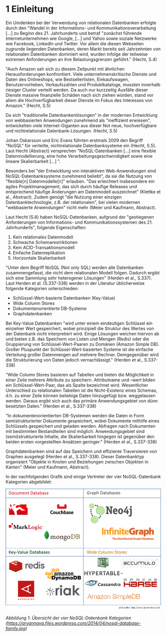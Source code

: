 # 1 Einleitung

Ein Umdenken bei der Verwendung von relationalen Datenbanken erfolgte durch den "Wandel in der Informations- und Kommunikationsverarbeitung [...] zu Beginn des 21. Jahrhunderts und betraf "zunächst führende Internetunternehmen wie Google, [...] und Yahoo sowie soziale Netzwerke wie Facebook, LinkedIn und Twitter. Vor allem die diesen Webseiten zugrunde liegenden Datenbanken, deren Markt bereits seit Jahrzehnten von relationalen Datenbanken dominiert wird, wurden infolge der teilweise extremen Anforderungen an ihre Belastungsgrenzen geführt." (Hecht, S.4)

"Auch Amazon sah sich zu diesem Zeitpunkt mit ähnlichen Herausforderungen
konfrontiert. Viele unternehmenskritische Dienste und Daten des Onlineshops, wie
Bestsellerlisten, Einkaufswagen, Benutzervorlieben, Verkaufszahlen und Produktkataloge, mussten innerhalb riesiger Cluster verteilt werden. Da auch nur kurzzeitig Ausfälle dieser Dienste massive finanzielle Schäden nach sich ziehen würden, stand vor allem die Hochverfügbarkeit dieser Dienste im Fokus des Interesses von Amazon."  (Hecht, S.5)

Da sich "traditionelle Datenbankenlösungen" in der modernen Entwicklung von webbasierten Anwendungen zunehmend als "ineffizient erwiesen", entwickelten viele Internet-Giganten aus dieser Not neue, hochverfügbare und nichtrelationale Datenbank-Lösungen. (Hecht, S.5)

Johan Oskarsson und Eric Evans führten erstmals 2009 den Begriff "NoSQL" für verteilte, nichtrelationale Datenbanksysteme ein (Hecht, S.5). Laut Hecht (Abstract) versprechen "NoSQL-Datenbanken [...] eine flexible Datenmodellierung, eine hohe Verarbeitungsgeschwindigkeit sowie eine lineare Skalierbarkeit [...] ".

Besonders bei "der Entwicklung von interaktiven Web-Anwendungen sind NoSQL-Datenbanksysteme zunehmend beliebt", da sie die Nutzung von "flexible[n] Datenmodelle[n]" erlauben. "Das erleichtert insbesondere ein agiles Projektmanagement, das sich durch häufige Releases und entsprechend häufige Änderungen am Datenmodell auszeichnet" (Klettke et al., Abstract). Zudem genügt "die Nutzung einer einzigen Datenbanktechnologie, z.B. der relationalen", bei vielen modernen "webbasierte Anwendungen" nicht mehr (Meier und Kaufmann, Abstract).

Laut Hecht (S.6) haben NoSQL-Datenbanken, aufgrund der "gestiegenen Anforderungen von Informations- und Kommunikationssystemen des 21. Jahrhunderts", folgende Eigenschaften:

1. Kein relationales Datenmodell
2. Schwache Schemarestriktionen
3. Kein ACID-Transaktionsmodell
4. Einfache Datenreplikation
5. Horizontale Skalierbarkeit

"Unter dem Begriff NoSQL (Not only SQL) werden alle Datenbanken zusammengefasst,
die nicht dem relationalen Modell folgen. Dadurch ergibt sich
eine Sammlung sehr heterogener Lösungen" (Herden et al., S.337). Laut Herden et al. (S.337-338) werden in der Literatur üblicherweise folgende Kategorien unterschieden:

* Schlüssel-Wert-basierte Datenbanken (Key-Value)
* Wide Column Stores 
* Dokumentenorientierte DB-Systeme
* Graphdatenbanken

Bei Key-Value Datenbanken "wird unter einem eindeutigen Schlüssel ein einzelner Wert gespeichert, wobei prinzipiell die Struktur des Wertes von der Datenbank nicht interpretiert wird. Einige Lösungen weichen hiervon ab und bieten z.B. das Speichern von Listen und Mengen (Redis) oder die Gruppierung von Schlüssel-Wert-Paaren zu Domänen (Amazon Simple DB). Großer Pluspunkt der Schlüssel-Wert-basierten Systeme ist die einfache Verteilung großer Datenmengen auf mehrere Rechner. Demgegenüber wird die Strukturierung von Daten jedoch vernachlässigt." (Herden et al., S.337-338)

"Wide Column Stores basieren auf Tabellen und bieten die Möglichkeit in einer
Zeile mehrere Attribute zu speichern. Attributname und –wert bilden ein
Schlüssel-Wert-Paar, das als Spalte bezeichnet wird. Wesentlicher Unterschied
zu relationalen Tabellen ist die Nicht-Existenz eines Schemas, d.h. zu einer
Zeile können beliebige Daten hinzugefügt bzw. weggelassen werden. Daraus
ergibt sich auch das primäre Anwendungsgebiet von dünn besetzten Daten." (Herden et al., S.337-338)

"In dokumentenorientierten DB-Systemen werden die Daten in Form semistrukturierter
Dokumente gespeichert, wobei Dokumente mithilfe eines
Schlüssels gespeichert und geladen werden. Abfragen nach Dokumenten mit
bestimmten Bestandteilen sind möglich. Anwendungsgebiet sind (semi)strukturierte
Inhalte, die Skalierbarkeit hingegen ist gegenüber den beiden
ersten vorgestellten Ansätzen geringer." (Herden et al., S.337-338)

Graphdatenbanken sind auf das Speichern und effiziente Traversieren von
Graphen ausgelegt (Herden et al., S.337-338). Dieser Datenbanktyp organisiert "Objekte in Knoten und Beziehungen zwischen Objekten in Kanten" (Meier und Kaufmann, Abstract).

In der nachfolgenden Grafik sind einige Vertreter der vier NoSQL-Datenbank Kategorien abgebildet:

![Image of nosql-database-family](images/nosql-database-family.jpg)

*Abbildung 1: Übersicht der vier NoSQL-Datenbank Kategorien<br/>
(https://aryannava.files.wordpress.com/2014/04/nosql-database-family.jpg)*
